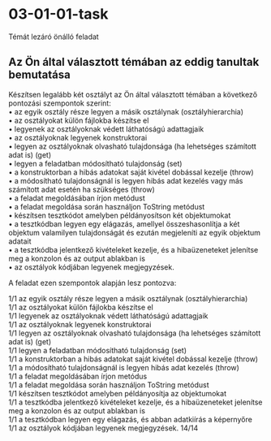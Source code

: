 # 03-01-01-task
Témát lezáró önálló feladat  
## Az Ön által választott témában az eddig tanultak bemutatása

Készítsen legalább két osztályt az Ön által választott témában a következő pontozási szempontok szerint:  
•	az egyik osztály része legyen a másik osztálynak (osztályhierarchia)  
•	az osztályokat külön fájlokba készítse el  
•	legyenek az osztályoknak védett láthatóságú adattagjaik  
•	az osztályoknak legyenek konstruktorai  
•	legyen az osztályoknak olvasható tulajdonsága (ha lehetséges számított adat is) (get)  
•	legyen a feladatban módosítható tulajdonság (set)  
•	a konstruktorban a hibás adatokat saját kivétel dobással kezelje (throw)  
•	a módosítható tulajdonságnál is legyen hibás adat kezelés vagy más számított adat esetén ha szükséges (throw)  
•	a feladat megoldásában írjon metódust  
•	a feladat megoldása során használjon ToString metódust  
•	készítsen tesztkódot amelyben példányosítson két objektumokat  
•	a tesztkódban legyen egy elágazás, amellyel összeshasonlítja a két objektum valamilyen tulajdonságát és ezután megjeleníti az egyik objektum adatait  
•	a tesztkódba jelentkező kivételeket kezelje, és a hibaüzeneteket jelenítse meg a konzolon és az output ablakban is  
•	az osztályok kódjában legyenek megjegyzések.

A feladat ezen szempontok alapján lesz pontozva:

1/1	az egyik osztály része legyen a másik osztálynak (osztályhierarchia)  
1/1	az osztályokat külön fájlokba készítse el  
1/1	legyenek az osztályoknak védett láthatóságú adattagjaik  
1/1	az osztályoknak legyenek konstruktorai  
1/1	legyen az osztályoknak olvasható tulajdonsága (ha lehetséges számított adat is) (get)  
1/1	legyen a feladatban módosítható tulajdonság (set)  
1/1	a konstruktorban a hibás adatokat saját kivétel dobással kezelje (throw)  
1/1	a módosítható tulajdonságnál is legyen hibás adat kezelés (throw)  
1/1	a feladat megoldásában írjon metódus  
1/1	a feladat megoldása során használjon ToString metódust  
1/1	készítsen tesztkódot amelyben példányosítja az objektumokat  
1/1	a tesztkódba jelentkező kivételeket kezelje, és a hibaüzeneteket jelenítse meg a konzolon és az output ablakban is  
1/1	a tesztkódban legyen egy elágazás, és abban adatkiírás a képernyőre  
1/1	az osztályok kódjában legyenek megjegyzések.
14/14
